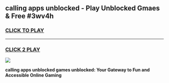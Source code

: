 
## calling apps unblocked - Play Unblocked Gmaes & Free #3wv4h
<h3>
<a href="https://news.freeplayer.one?title=calling_apps_unblocked&ref=24F">CLICK TO PLAY</a></h3>
<hr>

<h3>
<a href="https://news.freeplayer.one?title=calling_apps_unblocked&ref=24F">CLICK 2 PLAY</a>
  
</h3>

<a href="https://news.freeplayer.one?title=calling_apps_unblocked&ref=24F/"><img src="https://clearcache.store/games.png"></a>


**calling apps unblocked games unblocked: Your Gateway to Fun and Accessible Online Gaming**

